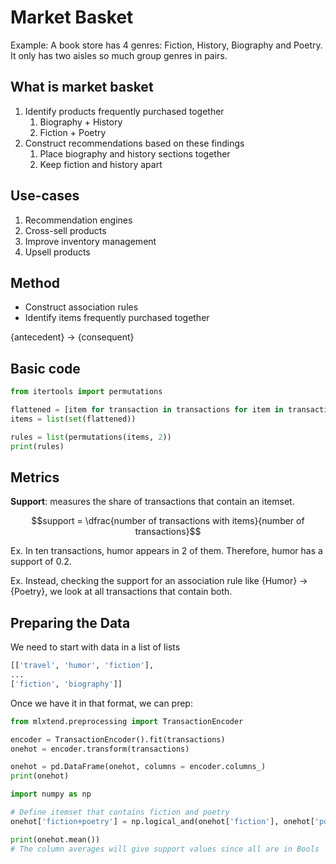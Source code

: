 # Market Basket

Example: 
A book store has 4 genres: Fiction, History, Biography and Poetry.
It only has two aisles so much group genres in pairs.

## What is market basket

1. Identify products frequently purchased together
   1. Biography + History
   2. Fiction + Poetry
2. Construct recommendations based on these findings
   1. Place biography and history sections together
   2. Keep fiction and history apart

## Use-cases

1. Recommendation engines
2. Cross-sell products
3. Improve inventory management
4. Upsell products

## Method

* Construct association rules
* Identify items frequently purchased together

{antecedent} -> {consequent}


## Basic code

```python
from itertools import permutations

flattened = [item for transaction in transactions for item in transaction]
items = list(set(flattened))

rules = list(permutations(items, 2))
print(rules)
```

## Metrics

**Support**: measures the share of transactions that contain an itemset.

```math
support = \dfrac{number of transactions with items}{number of transactions}
```

Ex. In ten transactions, humor appears in 2 of them. Therefore, humor has a support of 0.2.

Ex. Instead, checking the support for an association rule like {Humor} -> {Poetry}, we look at all transactions that contain both. 


## Preparing the Data

We need to start with data in a list of lists

```python
[['travel', 'humor', 'fiction'],
...
['fiction', 'biography']]
```

Once we have it in that format, we can prep:

```python
from mlxtend.preprocessing import TransactionEncoder

encoder = TransactionEncoder().fit(transactions)
onehot = encoder.transform(transactions)

onehot = pd.DataFrame(onehot, columns = encoder.columns_)
print(onehot)

import numpy as np

# Define itemset that contains fiction and poetry
onehot['fiction+poetry'] = np.logical_and(onehot['fiction'], onehot['poetry'])

print(onehot.mean())
# The column averages will give support values since all are in Bools
```